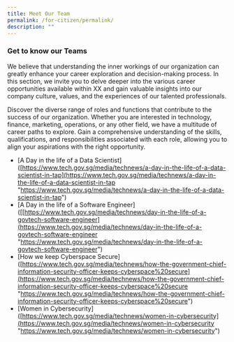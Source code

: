 ```yaml
---
title: Meet Our Team
permalink: /for-citizen/permalink/
description: ""
---
```

### **Get to know our Teams**

We believe that understanding the inner workings of our organization can greatly enhance your career exploration and decision-making process. In this section, we invite you to delve deeper into the various career opportunities available within XX and gain valuable insights into our company culture, values, and the experiences of our talented professionals.

Discover the diverse range of roles and functions that contribute to the success of our organization. Whether you are interested in technology, finance, marketing, operations, or any other field, we have a multitude of career paths to explore. Gain a comprehensive understanding of the skills, qualifications, and responsibilities associated with each role, allowing you to align your aspirations with the right opportunity.


*   [A Day in the life of a Data Scientist]([https://www.tech.gov.sg/media/technews/a-day-in-the-life-of-a-data-scientist-in-tap](https://www.tech.gov.sg/media/technews/a-day-in-the-life-of-a-data-scientist-in-tap "https://www.tech.gov.sg/media/technews/a-day-in-the-life-of-a-data-scientist-in-tap")
*   [A Day in the life of a Software Engineer]([[https://www.tech.gov.sg/media/technews/day-in-the-life-of-a-govtech-software-engineer](https://www.tech.gov.sg/media/technews/day-in-the-life-of-a-govtech-software-engineer "https://www.tech.gov.sg/media/technews/day-in-the-life-of-a-govtech-software-engineer")
*    [How we keep Cyberspace Secure]([https://www.tech.gov.sg/media/technews/how-the-government-chief-information-security-officer-keeps-cyberspace%20secure](https://www.tech.gov.sg/media/technews/how-the-government-chief-information-security-officer-keeps-cyberspace%20secure "https://www.tech.gov.sg/media/technews/how-the-government-chief-information-security-officer-keeps-cyberspace%20secure")
*    [Women in Cybersecurity]([https://www.tech.gov.sg/media/technews/women-in-cybersecurity](https://www.tech.gov.sg/media/technews/women-in-cybersecurity "https://www.tech.gov.sg/media/technews/women-in-cybersecurity")